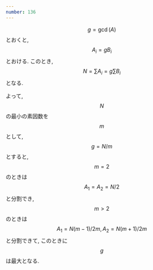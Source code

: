 ```yaml
---
number: 136
---
```

$$ g = \gcd(A) $$ とおくと, $$ A_i = gB_i $$ とおける. このとき, $$ N = \sum A_i = g\sum B_i $$ となる.

よって, $$ N $$ の最小の素因数を $$ m $$ として, $$ g = N / m $$ とすると, $$ m = 2 $$ のときは $$ A_1 = A_2 = N / 2 $$ と分割でき, $$ m > 2 $$ のときは $$ A_1 = N(m - 1) / 2m, A_2 = N(m + 1) / 2m $$ と分割できて, このときに $$ g $$ は最大となる.
